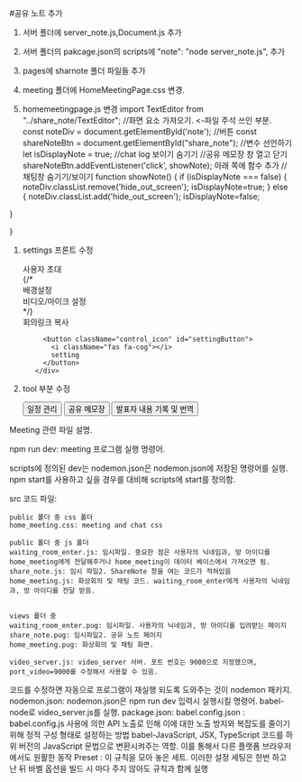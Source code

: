 #공유 노트 추가
1. 서버 폴더에 
server_note.js,Document.js 추가

2. 서버 폴더의 pakcage.json의 scripts에  "note": "node server_note.js", 추가


3. pages에 sharnote 폴더 파일들 추가
4. meeting 폴더에 HomeMeetingPage.css 변경.
5. homemeetingpage.js 변경
import TextEditor from "../share_note/TextEditor";
    //화면 요소 가져오기. <-파일 주석 쓰인 부분. 
    const noteDiv = document.getElementById('note');
    //버튼
    const shareNoteBtn = document.getElementById("share_note");
    //변수 선언하기
    let isDisplayNote = true; //chat log 보이기 숨기기
    //공유 메모장 창 열고 닫기
    shareNoteBtn.addEventListener('click', showNote);
아래 쪽에 함수 추가
//채팅창 숨기기/보이기
function showNote() {
  if (isDisplayNote === false) {
      noteDiv.classList.remove('hide_out_screen');
      isDisplayNote=true;
  } else {
    noteDiv.classList.add('hide_out_screen');
      isDisplayNote=false;
      
  }

}
1. settings 프론트 수정
          <div id="settings">
            <div id="seetings2">
              <div id="setting_dropdown_menu">
                <div id="setting_dropdown_item">사용자 초대</div>
                {/* 
                <div id="setting_dropdown_item">배경설정</div>
                <div id="setting_dropdown_item">비디오/마이크 설정</div>
                */}
                <div id="setting_dropdown_item">회의링크 복사</div>
              </div>
            </div>

            <button className="control_icon" id="settingButton">
              <i className="fas fa-cog"></i>
              setting
            </button>
          </div>
2. tool 부분 수정
          <div className="tool_container">
            <button className="button" id="schedule_Meeting">일정 관리</button>
            <button className="button" id="share_note">공유 메모장</button>
            <button className="button" id="see_video_log">발표자 내용 기록 및 번역</button>
          </div>
          <div id="note">
          <div class="notebook">

Meeting 관련 파일 설명. 

npm run dev: meeting 프로그램 실행 명령어.

scripts에 정의된 dev는 nodemon.json은 nodemon.json에 저장된 명령어를 실행. 
npm start를 사용하고 싶을 경우를 대비해  scripts에 start를 정의함.

src 코드 파일: 
  
    public 폴더 중 css 폴더
    home_meeting.css: meeting and chat css
    
    public 폴더 중 js 폴더
    waiting_room_enter.js: 임시파일. 중요한 점은 사용자의 닉네임과, 방 아이디를 home_meeting에게 전달해주거나 home_meeting이 데이터 베이스에서 가져오면 됨.  
    share_note.js: 임시 파일2. ShareNote 창을 여는 코드가 적혀있음
    home_meeting.js: 화상회의 및 채팅 코드. waiting_room_enter에게 사용자의 닉네임과, 방 아이디를 전달 받음.
    
    
    views 폴더 중
    waiting_room_enter.pug: 임시파일. 사용자의 닉네임과, 방 아이디를 입려받는 페이지
    share_note.pug: 임시파일2. 공유 노트 페이지
    home_meeting.pug: 화상회의 및 채팅 화면. 
    
    video_server.js: video_server 서버. 포트 번호는 9000으로 지정했으며, port_video=9000를 수정해서 사용할 수 있음. 


코드를 수정하면 자동으로 프로그램이 재실행 되도록 도와주는 것이 nodemon 패키지. 
 nodemon.json: nodemon.json은 npm run dev 입력시 실행시킬 명령어. babel-node로 video_server.js를 실행. 
 package.json: 
babel.config.json : babel.config.js 사용에 의한 API 노출로 인해 이에 대한 노출 방지와 복잡도를 줄이기 위해 정적 구성 형태로 설정하는 방법
    babel-JavaScript, JSX, TypeScript 코드를 하위 버전의 JavaScript 문법으로 변환시켜주는 역할. 이를 통해서 다른 플랫폼 브라우저에서도 원활한 동작
    Preset : 이 규칙을 모아 놓은 세트. 이러한 설정 세팅은 한번 하고난 뒤 바벨 옵션을 빌드 시 마다 주지 않아도 규칙과 함께 실행 
